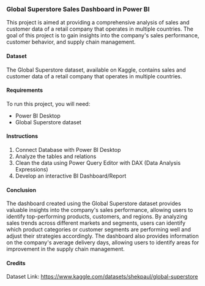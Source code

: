 ### Global Superstore Sales Dashboard in Power BI
This project is aimed at providing a comprehensive analysis of sales and customer data of a retail company that operates in multiple countries. The goal of this project is to gain insights into the company's sales performance, customer behavior, and supply chain management.

#### Dataset
The Global Superstore dataset, available on Kaggle, contains sales and customer data of a retail company that operates in multiple countries.

#### Requirements
To run this project, you will need:
- Power BI Desktop
- Global Superstore dataset

#### Instructions
1. Connect Database with Power BI Desktop
2. Analyze the tables and relations
3. Clean the data using Power Query Editor with DAX (Data Analysis Expressions)
4. Develop an interactive BI Dashboard/Report

#### Conclusion
The dashboard created using the Global Superstore dataset provides valuable insights into the company's sales performance, allowing users to identify top-performing products, customers, and regions. By analyzing sales trends across different markets and segments, users can identify which product categories or customer segments are performing well and adjust their strategies accordingly. The dashboard also provides information on the company's average delivery days, allowing users to identify areas for improvement in the supply chain management.

#### Credits
Dataset Link: https://www.kaggle.com/datasets/shekpaul/global-superstore
